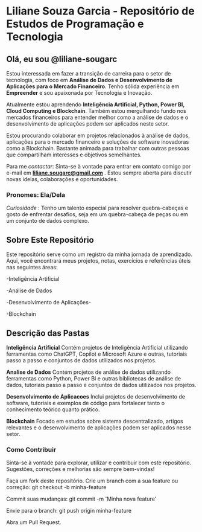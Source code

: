 # Liliane Souza Garcia - Repositório de Estudos de Programação e Tecnologia

## Olá, eu sou @liliane-sougarc

Estou interessada em fazer a transição de carreira para o setor de tecnologia, com foco em **Análise de Dados e Desenvolvimento de Aplicações para o Mercado Financeiro**. Tenho sólida experiência em **Empreender** e sou apaixonada por Tecnologia e Inovação.

Atualmente estou aprendendo **Inteligência Artificial, Python, Power BI, Cloud Computing e Blockchain**. Também estou mergulhando fundo nos mercados financeiros para entender melhor como a análise de dados e o desenvolvimento de aplicações podem ser aplicados neste setor.

Estou procurando colaborar em projetos relacionados à análise de dados, aplicações para o mercado financeiro e soluções de software inovadoras como a Blockchain. Bastante animada para trabalhar com outras pessoas que compartilham interesses e objetivos semelhantes.

Para me *contactar*: Sinta-se à vontade para entrar em contato comigo por e-mail em **liliane.sougarc@gmail.com** . Estou sempre aberta para discutir novas ideias, colaborações e oportunidades.

### Pronomes: Ela/Dela 

*Curiosidade* : Tenho um talento especial para resolver quebra-cabeças e gosto de enfrentar desafios, seja em um quebra-cabeça de peças ou em um conjunto de dados complexo.

## Sobre Este Repositório 

Este repositório serve como um registro da minha jornada de aprendizado. Aqui, você encontrará meus projetos, notas, exercícios e referências úteis nas seguintes áreas:

-Inteligência Artificial

-Análise de Dados

-Desenvolvimento de Aplicações-

-Blockchain


## Descrição das Pastas

**Inteligência Artificial**
Contém projetos de Inteligência Artificial utilizando ferramentas como ChatGPT, Copilot e Microsoft Azure e outras, tutoriais passo a passo e conjuntos de dados utilizados nos projetos.


**Analise de Dados**
Contém projetos de análise de dados utilizando ferramentas como Python, Power BI e outras bibliotecas de análise de dados, tutoriais passo a passo e conjuntos de dados utilizados nos projetos.

**Desenvolvimento de Aplicacoes**
Inclui projetos de desenvolvimento de software, tutoriais e exemplos de código para fortalecer tanto o conhecimento teórico quanto prático.

**Blockchain**
Focado em estudos sobre sistema descentralizado, artigos relevantes e o desenvolvimento de aplicações podem ser aplicados nesse setor.

### Como Contribuir

Sinta-se à vontade para explorar, utilizar e contribuir com este repositório. Sugestões, correções e melhorias são sempre bem-vindas!

Faça um fork deste repositório.
Crie um branch com a sua feature ou correção: git checkout -b minha-feature

Commit suas mudanças: git commit -m 'Minha nova feature'

Envie para o branch: git push origin minha-feature

Abra um Pull Request.

